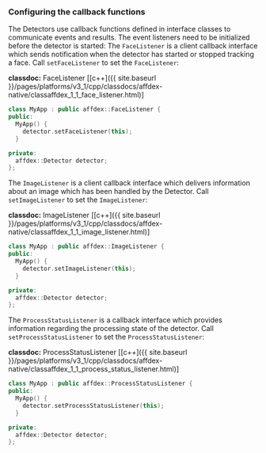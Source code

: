 ### Configuring the callback functions
The Detectors use callback functions defined in interface classes to communicate events and results. The event listeners need to be initialized before the detector is started:
The ```FaceListener``` is a client callback interface which sends notification when the detector has started or stopped tracking a face. Call `setFaceListener` to set the `FaceListener`:  

**classdoc:** FaceListener [[c++]({{ site.baseurl }}/pages/platforms/v3_1/cpp/classdocs/affdex-native/classaffdex_1_1_face_listener.html)]

```cpp
class MyApp : public affdex::FaceListener {
public:
  MyApp() {
    detector.setFaceListener(this);
  }

private:
  affdex::Detector detector;
};
```

The ```ImageListener``` is a client callback interface which delivers information about an image which has been handled by the Detector. Call `setImageListener` to set the `ImageListener`:  

**classdoc:** ImageListener [[c++]({{ site.baseurl }}/pages/platforms/v3_1/cpp/classdocs/affdex-native/classaffdex_1_1_image_listener.html)]

```cpp
class MyApp : public affdex::ImageListener {
public:
  MyApp() {
    detector.setImageListener(this);
  }

private:
  affdex::Detector detector;
};
```

The ```ProcessStatusListener``` is a callback interface which provides information regarding the processing state of the detector. Call `setProcessStatusListener` to set the `ProcessStatusListener`:  

**classdoc:** ProcessStatusListener [[c++]({{ site.baseurl }}/pages/platforms/v3_1/cpp/classdocs/affdex-native/classaffdex_1_1_process_status_listener.html)]

```cpp
class MyApp : public affdex::ProcessStatusListener {
public:
  MyApp() {
    detector.setProcessStatusListener(this);
  }

private:
  affdex::Detector detector;
};
```
